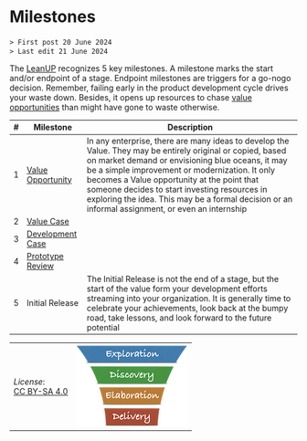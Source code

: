 # Milestones

```text
> First post 20 June 2024
> Last edit 21 June 2024
```

The [LeanUP](/Overview/leanup.md) recognizes 5 key milestones. A milestone marks the start and/or endpoint of a stage. Endpoint milestones are triggers for a go-nogo decision. Remember, failing early in the product development cycle drives your waste down. Besides, it opens up resources to chase [value opportunities](/Artefacts/val-oppo.md) than might have gone to waste otherwise.

| # | Milestone | Description |
| ----------- | ----------- | ----------- |
| 1 | [Value Opportunity](/Artefacts/val-oppo.md) | In any enterprise, there are many ideas to develop the Value. They may be entirely original or copied, based on market demand or envisioning blue oceans, it may be a simple improvement or modernization. It only becomes a Value opportunity at the point that someone decides to start investing resources in exploring the idea. This may be a formal decision or an informal assignment, or even an internship |
| 2 | [Value Case](/Artefacts/val-case.md) |  |
| 3 | [Development Case](/Artefacts/dev-case.md) | |
| 4 | [Prototype Review](/Artefacts/pro-review.md) | |
| 5 | Initial Release | The Initial Release is not the end of a stage, but the start of the value form your development efforts streaming into your organization. It is generally time to celebrate your achievements, look back at the bumpy road, take lessons, and look forward to the future potential |

| | |
| - | - |
| *License*:</BR>[CC BY-SA 4.0](https://creativecommons.org/licenses/by-sa/4.0/deed.en) | [![LeanUP Logo](/images/leanupLogo-s.png)][nav] |

[nav]: /Overview/leanup.md
